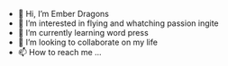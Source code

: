 - 👋 Hi, I’m Ember Dragons
- 👀 I’m interested in flying and whatching passion ingite 
- 🌱 I’m currently learning word press
- 💞️ I’m looking to collaborate on my life
- 📫 How to reach me ...

<!---
DStephens2/DStephens2 is a ✨ special ✨ repository because its `README.md` (this file) appears on your GitHub profile.
You can click the Preview link to take a look at your changes.
--->
